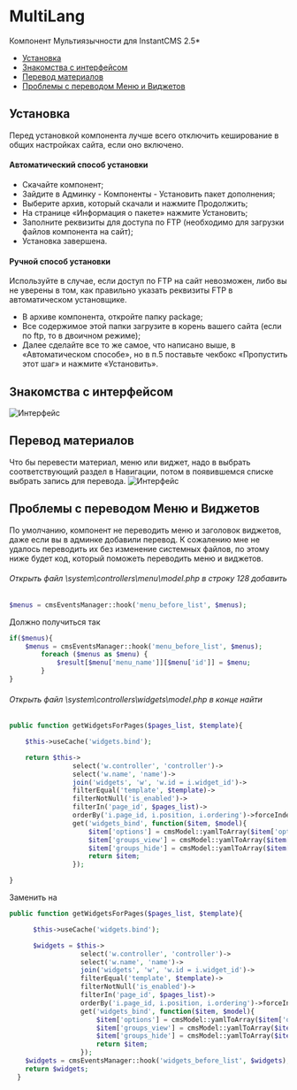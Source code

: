 # MultiLang
Компонент Мультиязычности для InstantCMS 2.5*

- [Установка](#Установка)
- [Знакомства с интерфейсом](#Знакомства-с-интерфейсом)
- [Перевод материалов](#Перевод-материалов)
- [Проблемы с переводом Меню и Виджетов](#Проблемы-с-переводом-Меню-и-Виджетов)

## Установка

Перед установкой компонента лучше всего отключить кеширование в общих настройках сайта, если оно включено.

#### Автоматический способ установки
* Скачайте компонент;
* Зайдите в Админку - Компоненты - Установить пакет дополнения;
* Выберите архив, который скачали и нажмите Продолжить;
* На странице «Информация о пакете» нажмите Установить;
* Заполните реквизиты для доступа по FTP (необходимо для загрузки файлов компонента на сайт);
* Установка завершена.

#### Ручной способ установки
Используйте в случае, если доступ по FTP на сайт невозможен, либо вы не уверены в том, как правильно указать реквизиты FTP в автоматическом установщике.
* В архиве компонента, откройте папку package;
* Все содержимое этой папки загрузите в корень вашего сайта (если по ftp, то в двоичном режиме);
* Далее сделайте все то же самое, что написано выше, в «Автоматическом способе», но в п.5 поставьте чекбокс «Пропустить этот шаг» и нажмите «Установить».

## Знакомства с интерфейсом
![Интерфейс](http://my-instantcms.ru/upload/u1/ml_interface.jpg "Интерфейс")

## Перевод материалов
Что бы перевести материал, меню или виджет, надо в выбрать соответствующий раздел в Навигации, потом в появившемся списке выбрать запись для перевода. 
![Интерфейс](http://my-instantcms.ru/upload/u1/ml_translate.jpg "Интерфейс")

## Проблемы с переводом Меню и Виджетов
По умолчанию, компонент не переводить меню и заголовок виджетов, даже если вы в админке добавили перевод. К сожалению мне не удалось переводить их без изменение системных файлов, по этому ниже будет код, который поможеть переводить меню и виджетов.

###### Открыть файл \system\controllers\menu\model.php в строку 128 добавить
```php
$menus = cmsEventsManager::hook('menu_before_list', $menus);
```

Должно получиться так
```php
if($menus){
	$menus = cmsEventsManager::hook('menu_before_list', $menus);
        foreach ($menus as $menu) {
            $result[$menu['menu_name']][$menu['id']] = $menu;
        }
}
```

###### Открыть файл \system\controllers\widgets\model.php в конце найти
```php
public function getWidgetsForPages($pages_list, $template){

    $this->useCache('widgets.bind');

    return $this->
                select('w.controller', 'controller')->
                select('w.name', 'name')->
                join('widgets', 'w', 'w.id = i.widget_id')->
                filterEqual('template', $template)->
                filterNotNull('is_enabled')->
                filterIn('page_id', $pages_list)->
                orderBy('i.page_id, i.position, i.ordering')->forceIndex('page_id')->
                get('widgets_bind', function($item, $model){
                    $item['options'] = cmsModel::yamlToArray($item['options']);
                    $item['groups_view'] = cmsModel::yamlToArray($item['groups_view']);
                    $item['groups_hide'] = cmsModel::yamlToArray($item['groups_hide']);
                    return $item;
                });

}
```

Заменить на
```php
public function getWidgetsForPages($pages_list, $template){

      $this->useCache('widgets.bind');

      $widgets = $this->
                  select('w.controller', 'controller')->
                  select('w.name', 'name')->
                  join('widgets', 'w', 'w.id = i.widget_id')->
                  filterEqual('template', $template)->
                  filterNotNull('is_enabled')->
                  filterIn('page_id', $pages_list)->
                  orderBy('i.page_id, i.position, i.ordering')->forceIndex('page_id')->
                  get('widgets_bind', function($item, $model){
                      $item['options'] = cmsModel::yamlToArray($item['options']);
                      $item['groups_view'] = cmsModel::yamlToArray($item['groups_view']);
                      $item['groups_hide'] = cmsModel::yamlToArray($item['groups_hide']);
                      return $item;
                  });
	$widgets = cmsEventsManager::hook('widgets_before_list', $widgets);
	return $widgets;
  }
```
